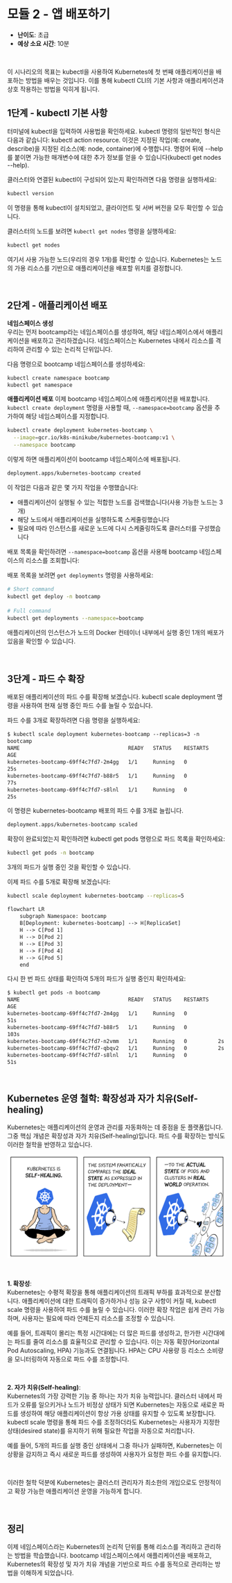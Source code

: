 # 모듈 2 - 앱 배포하기

- **난이도**: 초급
- **예상 소요 시간**: 10분

&nbsp;

이 시나리오의 목표는 kubectl을 사용하여 Kubernetes에 첫 번째 애플리케이션을 배포하는 방법을 배우는 것입니다. 이를 통해 kubectl CLI의 기본 사항과 애플리케이션과 상호 작용하는 방법을 익히게 됩니다.

## 1단계 - kubectl 기본 사항

터미널에 kubectl을 입력하여 사용법을 확인하세요. kubectl 명령의 일반적인 형식은 다음과 같습니다: kubectl action resource. 이것은 지정된 작업(예: create, describe)을 지정된 리소스(예: node, container)에 수행합니다. 명령어 뒤에 --help를 붙이면 가능한 매개변수에 대한 추가 정보를 얻을 수 있습니다(kubectl get nodes --help).

클러스터와 연결된 kubectl이 구성되어 있는지 확인하려면 다음 명령을 실행하세요:

```bash
kubectl version
```

이 명령을 통해 kubectl이 설치되었고, 클라이언트 및 서버 버전을 모두 확인할 수 있습니다.

클러스터의 노드를 보려면 `kubectl get nodes` 명령을 실행하세요:

```bash
kubectl get nodes
```

여기서 사용 가능한 노드(우리의 경우 1개)를 확인할 수 있습니다. Kubernetes는 노드의 가용 리소스를 기반으로 애플리케이션을 배포할 위치를 결정합니다.

&nbsp;

## 2단계 - 애플리케이션 배포

**네임스페이스 생성**  
우리는 먼저 bootcamp라는 네임스페이스를 생성하여, 해당 네임스페이스에서 애플리케이션을 배포하고 관리하겠습니다. 네임스페이스는 Kubernetes 내에서 리소스를 격리하여 관리할 수 있는 논리적 단위입니다.

다음 명령으로 bootcamp 네임스페이스를 생성하세요:

```console
kubectl create namespace bootcamp
kubectl get namespace
```

**애플리케이션 배포**
이제 bootcamp 네임스페이스에 애플리케이션을 배포합니다. `kubectl create deployment` 명령을 사용할 때, `--namespace=bootcamp` 옵션을 추가하여 해당 네임스페이스를 지정합니다.

```bash
kubectl create deployment kubernetes-bootcamp \
  --image=gcr.io/k8s-minikube/kubernetes-bootcamp:v1 \
  --namespace bootcamp
```

이렇게 하면 애플리케이션이 bootcamp 네임스페이스에 배포됩니다.

```bash
deployment.apps/kubernetes-bootcamp created
```

이 작업은 다음과 같은 몇 가지 작업을 수행했습니다:

- 애플리케이션이 실행될 수 있는 적합한 노드를 검색했습니다(사용 가능한 노드는 3개)
- 해당 노드에서 애플리케이션을 실행하도록 스케줄링했습니다
- 필요에 따라 인스턴스를 새로운 노드에 다시 스케줄링하도록 클러스터를 구성했습니다

배포 목록을 확인하려면 `--namespace=bootcamp` 옵션을 사용해 bootcamp 네임스페이스의 리소스를 조회합니다:

배포 목록을 보려면 `get deployments` 명령을 사용하세요:

```bash
# Short command
kubectl get deploy -n bootcamp

# Full command
kubectl get deployments --namespace=bootcamp
```

애플리케이션의 인스턴스가 노드의 Docker 컨테이너 내부에서 실행 중인 1개의 배포가 있음을 확인할 수 있습니다.

&nbsp;

## 3단계 - 파드 수 확장

배포된 애플리케이션의 파드 수를 확장해 보겠습니다. kubectl scale deployment 명령을 사용하여 현재 실행 중인 파드 수를 늘릴 수 있습니다.

파드 수를 3개로 확장하려면 다음 명령을 실행하세요:

```console
$ kubectl scale deployment kubernetes-bootcamp --replicas=3 -n bootcamp
NAME                                   READY   STATUS    RESTARTS   AGE
kubernetes-bootcamp-69ff4c7fd7-2m4gg   1/1     Running   0          25s
kubernetes-bootcamp-69ff4c7fd7-b88r5   1/1     Running   0          77s
kubernetes-bootcamp-69ff4c7fd7-s8lnl   1/1     Running   0          25s
```

이 명령은 kubernetes-bootcamp 배포의 파드 수를 3개로 늘립니다.

```bash
deployment.apps/kubernetes-bootcamp scaled
```

확장이 완료되었는지 확인하려면 kubectl get pods 명령으로 파드 목록을 확인하세요:

```bash
kubectl get pods -n bootcamp
```

3개의 파드가 실행 중인 것을 확인할 수 있습니다.

이제 파드 수를 5개로 확장해 보겠습니다:

```bash
kubectl scale deployment kubernetes-bootcamp --replicas=5
```

```mermaid
flowchart LR
    subgraph Namespace: bootcamp
    B[Deployment: kubernetes-bootcamp] --> H[ReplicaSet]
    H --> C[Pod 1]
    H --> D[Pod 2]
    H --> E[Pod 3]
    H --> F[Pod 4]
    H --> G[Pod 5]
    end
```

다시 한 번 파드 상태를 확인하여 5개의 파드가 실행 중인지 확인하세요:

```console
$ kubectl get pods -n bootcamp
NAME                                   READY   STATUS    RESTARTS   AGE
kubernetes-bootcamp-69ff4c7fd7-2m4gg   1/1     Running   0          51s
kubernetes-bootcamp-69ff4c7fd7-b88r5   1/1     Running   0          103s
kubernetes-bootcamp-69ff4c7fd7-n2vmm   1/1     Running   0          2s
kubernetes-bootcamp-69ff4c7fd7-qbqv2   1/1     Running   0          2s
kubernetes-bootcamp-69ff4c7fd7-s8lnl   1/1     Running   0          51s
```

&nbsp;

## Kubernetes 운영 철학: 확장성과 자가 치유(Self-healing)

Kubernetes는 애플리케이션의 운영과 관리를 자동화하는 데 중점을 둔 플랫폼입니다. 그중 핵심 개념은 확장성과 자가 치유(Self-healing)입니다. 파드 수를 확장하는 방식도 이러한 철학을 반영하고 있습니다.

![self healing](./asset/3.png)

&nbsp;

**1. 확장성**:  
Kubernetes는 수평적 확장을 통해 애플리케이션의 트래픽 부하를 효과적으로 분산합니다. 애플리케이션에 대한 트래픽이 증가하거나 성능 요구 사항이 커질 때, kubectl scale 명령을 사용하여 파드 수를 늘릴 수 있습니다. 이러한 확장 작업은 쉽게 관리 가능하며, 사용자는 필요에 따라 언제든지 리소스를 조정할 수 있습니다.

예를 들어, 트래픽이 몰리는 특정 시간대에는 더 많은 파드를 생성하고, 한가한 시간대에는 파드를 줄여 리소스를 효율적으로 관리할 수 있습니다. 이는 자동 확장(Horizontal Pod Autoscaling, HPA) 기능과도 연결됩니다. HPA는 CPU 사용량 등 리소스 소비량을 모니터링하여 자동으로 파드 수를 조정합니다.

&nbsp;

**2. 자가 치유(Self-healing)**:  
Kubernetes의 가장 강력한 기능 중 하나는 자가 치유 능력입니다. 클러스터 내에서 파드가 오류를 일으키거나 노드가 비정상 상태가 되면 Kubernetes는 자동으로 새로운 파드를 생성하여 해당 애플리케이션이 항상 가용 상태를 유지할 수 있도록 보장합니다. kubectl scale 명령을 통해 파드 수를 조정하더라도 Kubernetes는 사용자가 지정한 상태(desired state)를 유지하기 위해 필요한 작업을 자동으로 처리합니다.

예를 들어, 5개의 파드를 실행 중인 상태에서 그중 하나가 실패하면, Kubernetes는 이 상황을 감지하고 즉시 새로운 파드를 생성하여 사용자가 요청한 파드 수를 유지합니다.

&nbsp;

이러한 철학 덕분에 Kubernetes는 클러스터 관리자가 최소한의 개입으로도 안정적이고 확장 가능한 애플리케이션 운영을 가능하게 합니다.

&nbsp;

## 정리

이제 네임스페이스라는 Kubernetes의 논리적 단위를 통해 리소스를 격리하고 관리하는 방법을 학습했습니다. bootcamp 네임스페이스에서 애플리케이션을 배포하고, Kubernetes의 확장성 및 자가 치유 개념을 기반으로 파드 수를 동적으로 관리하는 방법을 이해하게 되었습니다.
